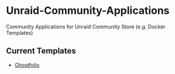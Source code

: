# Unraid-Community-Applications
Community Applications for Unraid Community Store (e.g. Docker Templates)

## Current Templates
- [Ghostfolio](ghostfolio)

